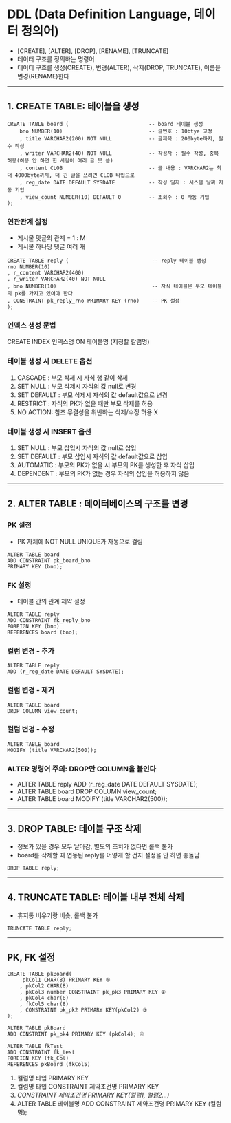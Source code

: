 # DDL (Data Definition Language, 데이터 정의어)
- [CREATE], [ALTER], [DROP], [RENAME], [TRUNCATE]
- 데이터 구조를 정의하는 명령어
- 데이터 구조를 생성(CREATE), 변경(ALTER), 삭제(DROP, TRUNCATE), 이름을 변경(RENAME)한다
------------------------------------------------------------------
## 1. CREATE TABLE: 테이블을 생성
``` CREATE TABLE 테이블명 (컬럼명 제약조건 나열);
CREATE TABLE board (                          -- board 테이블 생성
    bno NUMBER(10)                            -- 글번호 : 10btye 고정
    , title VARCHAR2(200) NOT NULL            -- 글제목 : 200byte까지, 필수 작성
    , writer VARCHAR2(40) NOT NULL            -- 작성자 : 필수 작성, 중복 허용(허용 안 하면 한 사람이 여러 글 못 씀)
    , content CLOB                            -- 글 내용 : VARCHAR2는 최대 4000byte까지, 더 긴 글을 쓰려면 CLOB 타입으로
    , reg_date DATE DEFAULT SYSDATE           -- 작성 일자 : 시스템 날짜 자동 기입
    , view_count NUMBER(10) DEFAULT 0         -- 조회수 : 0 자동 기입
);
```
### 연관관계 설정
- 게시물 댓글의 관계 = 1 : M
- 게시물 하나당 댓글 여러 개
```
CREATE TABLE reply (                           -- reply 테이블 생성
rno NUMBER(10)
, r_content VARCHAR2(400)
, r_writer VARCHAR2(40) NOT NULL
, bno NUMBER(10)                               -- 자식 테이블은 부모 테이블의 pk를 가지고 있어야 한다
, CONSTRAINT pk_reply_rno PRIMARY KEY (rno)    -- PK 설정
);
```

### 인덱스 생성 문법
CREATE INDEX 인덱스명 ON 테이블명  (지정할 칼럼명)

### 테이블 생성 시 DELETE 옵션
1. CASCADE : 부모 삭제 시 자식 행 같이 삭제
2. SET NULL : 부모 삭제시 자식의 값 null로 변경
3. SET DEFAULT : 부모 삭제시 자식의 값 default값으로 변경
4. RESTRICT : 자식의 PK가 없을 때만 부모 삭제를 허용
5. NO ACTION: 참조 무결성을 위반하는 삭제/수정 허용 X

### 테이블 생성 시 INSERT 옵션
1. SET NULL : 부모 삽입시 자식의 값 null로 삽입
2. SET DEFAULT : 부모 삽입시 자식의 값 default값으로 삽입
3. AUTOMATIC : 부모의 PK가 없을 시 부모의 PK를 생성한 후 자식 삽입
4. DEPENDENT : 부모의 PK가 없는 경우 자식의 삽입을 허용하지 않음

------------------------------------------------------------------

## 2. ALTER TABLE : 데이터베이스의 구조를 변경
### PK 설정
- PK 자체에 NOT NULL UNIQUE가 자동으로 걸림
``` ALTER TABLE 테이블명 ADD CONSTRAINT 제약조건명(임의) PRIMARY KEY (컬럼명);
ALTER TABLE board
ADD CONSTRAINT pk_board_bno
PRIMARY KEY (bno);
```
### FK 설정
- 테이블 간의 관계 제약 설정
``` ALTER TABLE 테이블명 ADD CONSTRAINT 제약조건명(임의) FOREIGN KEY (컬럼명) REFERENCES 테이블명 (컬럼명);
ALTER TABLE reply
ADD CONSTRAINT fk_reply_bno
FOREIGN KEY (bno)
REFERENCES board (bno);
```
### 컬럼 변경 - 추가
``` ALTER TABLE 테이블명 ADD (컬럼명 타입 제약조건);
ALTER TABLE reply
ADD (r_reg_date DATE DEFAULT SYSDATE);
```
### 컬럼 변경 - 제거
```ALTER TABLE 테이블명 DROP COLUMN 컬럼명;
ALTER TABLE board
DROP COLUMN view_count;
```
### 컬럼 변경 - 수정
```ALTER TABLE 테이블명 MODIFY (컬럼명 타입);
ALTER TABLE board
MODIFY (title VARCHAR2(500));
```
### ALTER 명령어 주의: DROP만 COLUMN을 붙인다
- ALTER TABLE reply  ADD (r_reg_date DATE DEFAULT SYSDATE);
- ALTER TABLE board DROP COLUMN view_count;
- ALTER TABLE board MODIFY (title VARCHAR2(500));

------------------------------------------------------------------

## 3. DROP TABLE: 테이블 구조 삭제
- 정보가 있을 경우 모두 날아감, 별도의 조치가 없다면 롤백 불가
- board를 삭제할 때 연동된 reply를 어떻게 할 건지 설정을 안 하면 충돌남
```
DROP TABLE reply;
```

------------------------------------------------------------------
## 4. TRUNCATE TABLE: 테이블 내부 전체 삭제
- 휴지통 비우기랑 비슷, 롤백 불가
```
TRUNCATE TABLE reply;
```
-----------------------------------------------------------------
## PK, FK 설정
```
CREATE TABLE pkBoard(
     pkCol1 CHAR(8) PRIMARY KEY ①
    , pkCol2 CHAR(8)
    , pkCol3 number CONSTRAINT pk_pk3 PRIMARY KEY ②
    , pkCol4 char(8)
    , fkCol5 char(8)
    , CONSTRAINT pk_pk2 PRIMARY KEY(pkCol2) ③
);

ALTER TABLE pkBoard
ADD CONSTRINT pk_pk4 PRIMARY KEY (pkCol4); ④

ALTER TABLE fkTest 
ADD CONSTRAINT fk_test
FOREIGN KEY (fk_Col)
REFERENCES pkBoard (fkCol5)
```
1. 컬럼명 타입 PRIMARY KEY
2. 컬럼명 타입 CONSTRAINT 제약조건명 PRIMARY KEY
3. *CONSTRAINT 제약조건명 PRIMARY KEY(컬럼1, 컬럼2...)*
4. ALTER TABLE 테이블명 ADD CONSTRAINT 제약조건명 PRIMARY KEY (컬럼명);

